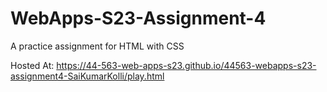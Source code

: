 # WebApps-S23-Assignment-4
A practice assignment for HTML with CSS

Hosted At: https://44-563-web-apps-s23.github.io/44563-webapps-s23-assignment4-SaiKumarKolli/play.html






